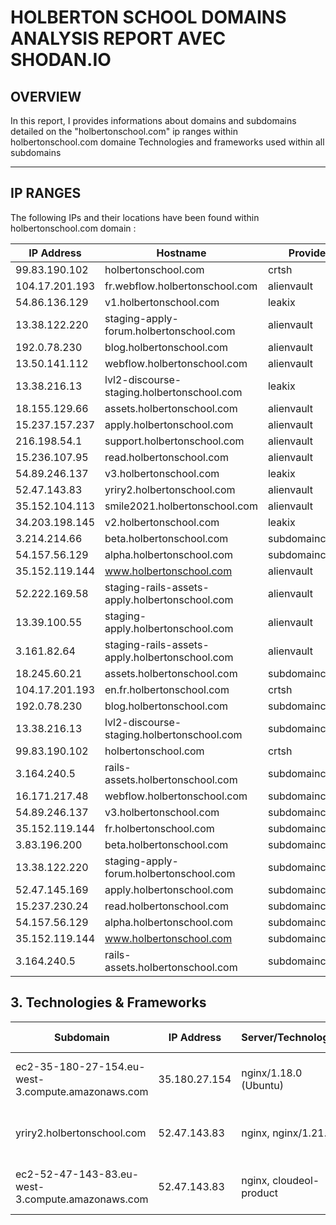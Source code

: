 # HOLBERTON SCHOOL DOMAINS ANALYSIS REPORT AVEC SHODAN.IO

## OVERVIEW
In this report, I provides informations about domains and subdomains detailed on the "holbertonschool.com"
ip ranges within holbertonschool.com domaine
Technologies and frameworks used within all subdomains

---
## IP RANGES
The following IPs and their locations have been found within holbertonschool.com domain :

| IP Address         | Hostname                                           | Provider          | Location |
|---------------------|---------------------------------------------------|-------------------|----------|
| 99.83.190.102      | holbertonschool.com                               | crtsh              | unknown  |
| 104.17.201.193     | fr.webflow.holbertonschool.com                    | alienvault         | unknown  |
| 54.86.136.129      | v1.holbertonschool.com                            | leakix             | unknown  |
| 13.38.122.220      | staging-apply-forum.holbertonschool.com           | alienvault         | unknown  |
| 192.0.78.230       | blog.holbertonschool.com                          | alienvault         | unknown  |
| 13.50.141.112      | webflow.holbertonschool.com                       | alienvault         | unknown  |
| 13.38.216.13       | lvl2-discourse-staging.holbertonschool.com        | leakix             | unknown  |
| 18.155.129.66      | assets.holbertonschool.com                        | alienvault         | unknown  |
| 15.237.157.237     | apply.holbertonschool.com                         | alienvault         | unknown  |
| 216.198.54.1       | support.holbertonschool.com                       | alienvault         | unknown  |
| 15.236.107.95      | read.holbertonschool.com                          | alienvault         | unknown  |
| 54.89.246.137      | v3.holbertonschool.com                            | leakix             | unknown  |
| 52.47.143.83       | yriry2.holbertonschool.com                        | alienvault         | unknown  |
| 35.152.104.113     | smile2021.holbertonschool.com                     | alienvault         | unknown  |
| 34.203.198.145     | v2.holbertonschool.com                            | leakix             | unknown  |
| 3.214.214.66       | beta.holbertonschool.com                          | subdomaincenter    | unknown  |
| 54.157.56.129      | alpha.holbertonschool.com                         | subdomaincenter    | unknown  |
| 35.152.119.144     | www.holbertonschool.com                           | alienvault         | unknown  |
| 52.222.169.58      | staging-rails-assets-apply.holbertonschool.com    | alienvault         | unknown  |
| 13.39.100.55       | staging-apply.holbertonschool.com                 | alienvault         | unknown  |
| 3.161.82.64        | staging-rails-assets-apply.holbertonschool.com    | alienvault         | unknown  |
| 18.245.60.21       | assets.holbertonschool.com                        | subdomaincenter    | unknown  |
| 104.17.201.193     | en.fr.holbertonschool.com                         | crtsh              | unknown  |
| 192.0.78.230       | blog.holbertonschool.com                          | subdomaincenter    | unknown  |
| 13.38.216.13       | lvl2-discourse-staging.holbertonschool.com        | subdomaincenter    | unknown  |
| 99.83.190.102      | holbertonschool.com                               | crtsh              | unknown  |
| 3.164.240.5        | rails-assets.holbertonschool.com                  | subdomaincenter    | unknown  |
| 16.171.217.48      | webflow.holbertonschool.com                       | subdomaincenter    | unknown  |
| 54.89.246.137      | v3.holbertonschool.com                            | subdomaincenter    | unknown  |
| 35.152.119.144     | fr.holbertonschool.com                            | subdomaincenter    | unknown  |
| 3.83.196.200       | beta.holbertonschool.com                          | subdomaincenter    | unknown  |
| 13.38.122.220      | staging-apply-forum.holbertonschool.com           | subdomaincenter    | unknown  |
| 52.47.145.169      | apply.holbertonschool.com                         | subdomaincenter    | unknown  |
| 15.237.230.24      | read.holbertonschool.com                          | subdomaincenter    | unknown  |
| 54.157.56.129      | alpha.holbertonschool.com                         | subdomaincenter    | unknown  |
| 35.152.119.144     | www.holbertonschool.com                           | subdomaincenter    | unknown  |
| 3.164.240.5        | rails-assets.holbertonschool.com                  | subdomaincenter    | unknown  |

## 3. Technologies & Frameworks

| Subdomain                                         | IP Address     | Server/Technology        | Framework/SSL Details                        |
|---------------------------------------------------|----------------|--------------------------|----------------------------------------------|
| ec2-35-180-27-154.eu-west-3.compute.amazonaws.com | 35.180.27.154  | nginx/1.18.0 (Ubuntu)    | HTTP/1.1 301 Moved Permanently, SSL: None    |
| yriry2.holbertonschool.com                        | 52.47.143.83   | nginx, nginx/1.21.6      | SSL: Let's Encrypt, TLSv1.2, TLSv1.3         |
| ec2-52-47-143-83.eu-west-3.compute.amazonaws.com  | 52.47.143.83   | nginx, cloudeol-product | HTTP/1.1 301 Moved Permanently, SSL: None     |


